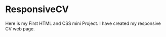 # ResponsiveCV
Here is my First HTML and CSS mini Project. I have created my responsive CV web page. 
